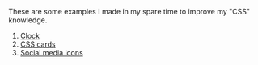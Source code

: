 These are some examples I made in my spare time to improve my "CSS" knowledge.
1. <a href="https://pashaskerov21.github.io/css-exercises/clock/index.html">Clock</a> <br>
2. <a href="https://pashaskerov21.github.io/css-exercises/css-profile-cards/index.html">CSS cards</a> <br>
3. <a href="https://pashaskerov21.github.io/css-exercises/socialmedia-icon/index.html">Social media icons</a> <br>
